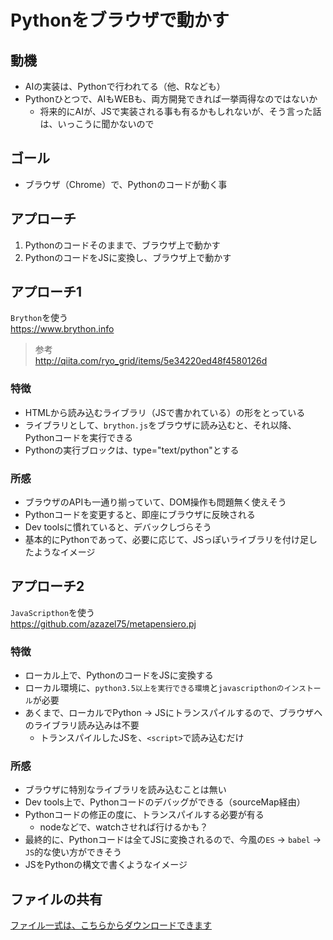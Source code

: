 # Pythonをブラウザで動かす

## 動機
- AIの実装は、Pythonで行われてる（他、Rなども）
- Pythonひとつで、AIもWEBも、両方開発できれば一挙両得なのではないか
    + 将来的にAIが、JSで実装される事も有るかもしれないが、そう言った話は、いっこうに聞かないので

## ゴール
- ブラウザ（Chrome）で、Pythonのコードが動く事

## アプローチ
1. Pythonのコードそのままで、ブラウザ上で動かす
2. PythonのコードをJSに変換し、ブラウザ上で動かす

## アプローチ1
`Brython`を使う  
<https://www.brython.info>

> 参考  
<http://qiita.com/ryo_grid/items/5e34220ed48f4580126d>

### 特徴
- HTMLから読み込むライブラリ（JSで書かれている）の形をとっている
- ライブラリとして、`brython.js`をブラウザに読み込むと、それ以降、Pythonコードを実行できる
- Pythonの実行ブロックは、type="text/python"とする

### 所感
- ブラウザのAPIも一通り揃っていて、DOM操作も問題無く使えそう
- Pythonコードを変更すると、即座にブラウザに反映される
- Dev toolsに慣れていると、デバックしづらそう
- 基本的にPythonであって、必要に応じて、JSっぽいライブラリを付け足したようなイメージ

## アプローチ2
`JavaScripthon`を使う  
<https://github.com/azazel75/metapensiero.pj>

### 特徴
- ローカル上で、PythonのコードをJSに変換する
- ローカル環境に、`python3.5以上を実行できる環境`と`javascripthonのインストール`が必要
- あくまで、ローカルでPython -> JSにトランスパイルするので、ブラウザへのライブラリ読み込みは不要
    - トランスパイルしたJSを、`<script>`で読み込むだけ

### 所感
- ブラウザに特別なライブラリを読み込むことは無い
- Dev tools上で、Pythonコードのデバッグができる（sourceMap経由）
- Pythonコードの修正の度に、トランスパイルする必要が有る
    - nodeなどで、watchさせれば行けるかも？
- 最終的に、Pythonコードは全てJSに変換されるので、今風の`ES` -> `babel` -> `JS`的な使い方ができそう
- JSをPythonの構文で書くようなイメージ

## ファイルの共有
[ファイル一式は、こちらからダウンロードできます](https://tkr00st.github.io/20170523_run_python_on_browser/20170523_run_python_on_browser.zip)